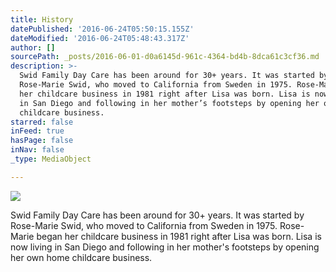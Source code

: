 ```yaml
---
title: History
datePublished: '2016-06-24T05:50:15.155Z'
dateModified: '2016-06-24T05:48:43.317Z'
author: []
sourcePath: _posts/2016-06-01-d0a6145d-961c-4364-bd4b-8dca61c3cf36.md
description: >-
  Swid Family Day Care has been around for 30+ years. It was started by
  Rose-Marie Swid, who moved to California from Sweden in 1975. Rose-Marie began
  her childcare business in 1981 right after Lisa was born. Lisa is now living
  in San Diego and following in her mother’s footsteps by opening her own home
  childcare business. 
starred: false
inFeed: true
hasPage: false
inNav: false
_type: MediaObject

---
```

![](https://the-grid-user-content.s3-us-west-2.amazonaws.com/48df9ab6-4af9-4de7-989d-5620ba56e16d.jpg)

Swid Family Day Care has been around for 30+ years. It was started by Rose-Marie Swid, who moved to California from Sweden in 1975\. Rose-Marie began her childcare business in 1981 right after Lisa was born. Lisa is now living in San Diego and following in her mother's footsteps by opening her own home childcare business.
